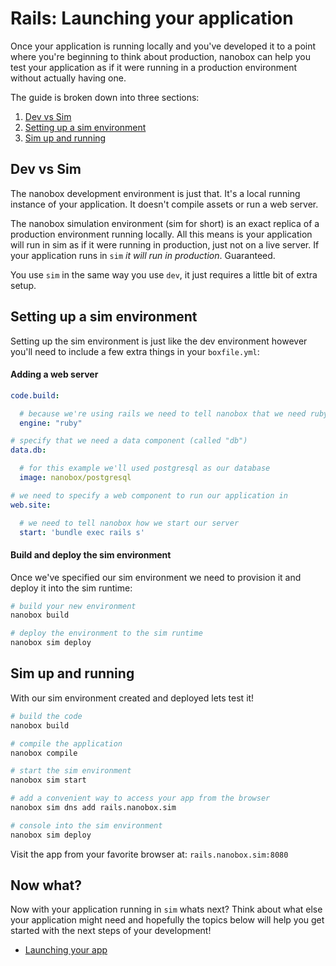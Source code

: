 # Rails: Launching your application
Once your application is running locally and you've developed it to a point where you're beginning to think about production, nanobox can help you test your application as if it were running in a production environment without actually having one.

The guide is broken down into three sections:

1. [Dev vs Sim](dev-vs-sim)
2. [Setting up a sim environment](setting-up-a-sim-environment)
3. [Sim up and running](sim-up-and-running)

## Dev vs Sim
The nanobox development environment is just that. It's a local running instance of your application. It doesn't compile assets or run a web server.

The nanobox simulation environment (sim for short) is an exact replica of a production environment running locally. All this means is your application will run in sim as if it were running in production, just not on a live server. If your application runs in `sim` *it will run in production*. Guaranteed.

You use `sim` in the same way you use `dev`, it just requires a little bit of extra setup.

## Setting up a sim environment
Setting up the sim environment is just like the dev environment however you'll need to include a few extra things in your `boxfile.yml`:

#### Adding a web server
```yaml
code.build:

  # because we're using rails we need to tell nanobox that we need ruby in our container
  engine: "ruby"

# specify that we need a data component (called "db")
data.db:

  # for this example we'll used postgresql as our database
  image: nanobox/postgresql

# we need to specify a web component to run our application in
web.site:

  # we need to tell nanobox how we start our server
  start: 'bundle exec rails s'
```

#### Build and deploy the sim environment
Once we've specified our sim environment we need to provision it and deploy it into the sim runtime:

```bash
# build your new environment
nanobox build

# deploy the environment to the sim runtime
nanobox sim deploy
```

## Sim up and running
With our sim environment created and deployed lets test it!

```bash
# build the code
nanobox build

# compile the application
nanobox compile

# start the sim environment
nanobox sim start

# add a convenient way to access your app from the browser
nanobox sim dns add rails.nanobox.sim

# console into the sim environment
nanobox sim deploy
```

Visit the app from your favorite browser at: `rails.nanobox.sim:8080`

## Now what?
Now with your application running in `sim` whats next? Think about what else your application might need and hopefully the topics below will help you get started with the next steps of your development!

* [Launching your app](launching-your-app.html)
